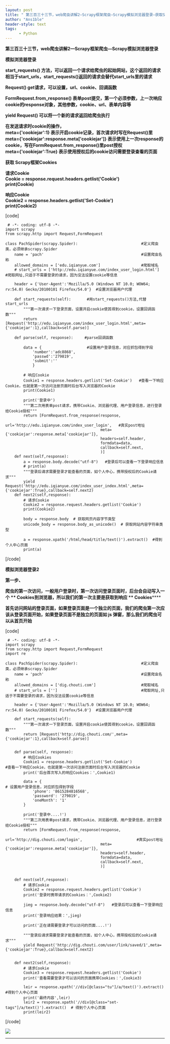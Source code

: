 ```yaml
---
layout: post
title: " 第三百三十三节，web爬虫讲解2—Scrapy框架爬虫—Scrapy模拟浏览器登录—获取Scrapy框架Cookies "
author: "Ans1ble"
header-style: text
tags:
      - Python
---
```


**第三百三十三节，web爬虫讲解2—Scrapy框架爬虫—Scrapy模拟浏览器登录**

****模拟浏览器登录****

**start_requests()
方法，可以返回一个请求给爬虫的起始网站，这个返回的请求相当于start_urls，start_requests()返回的请求会替代start_urls里的请求**

**Request() get请求，可以设置，url、cookie、回调函数**

**FormRequest.from_response()
表单post提交，第一个必须参数，上一次响应cookie的response对象，其他参数，cookie、url、表单内容等**

**yield Request() 可以将一个新的请求返回给爬虫执行**

  
**在发送请求时cookie的操作，**  
 **meta={'cookiejar':1} 表示开启cookie记录，首次请求时写在Request()里**  
 **meta={'cookiejar':response.meta['cookiejar']}
表示使用上一次response的cookie，写在FormRequest.from_response()里post授权**  
 **meta={'cookiejar':True} 表示使用授权后的cookie访问需要登录查看的页面**



**获取 **Scrapy框架Cookies****

**请求Cookie**  
 **Cookie = response.request.headers.getlist('Cookie')**  
 **print(Cookie)**

**响应Cookie**  
 **Cookie2 = response.headers.getlist('Set-Cookie')**  
 **print(Cookie2)**

[code]

     # -*- coding: utf-8 -*-
    import scrapy
    from scrapy.http import Request,FormRequest
    
    class PachSpider(scrapy.Spider):                            #定义爬虫类，必须继承scrapy.Spider
        name = 'pach'                                           #设置爬虫名称
        allowed_domains = ['edu.iqianyue.com']                  #爬取域名
        # start_urls = ['http://edu.iqianyue.com/index_user_login.html']     #爬取网址,只适于不需要登录的请求，因为没法设置cookie等信息
    
        header = {'User-Agent':'Mozilla/5.0 (Windows NT 10.0; WOW64; rv:54.0) Gecko/20100101 Firefox/54.0'}  #设置浏览器用户代理
    
        def start_requests(self):       #用start_requests()方法,代替start_urls
            """第一次请求一下登录页面，设置开启cookie使其得到cookie，设置回调函数"""
            return [Request('http://edu.iqianyue.com/index_user_login.html',meta={'cookiejar':1},callback=self.parse)]
    
        def parse(self, response):     #parse回调函数
    
            data = {                    #设置用户登录信息，对应抓包得到字段
                'number':'adc8868',
                'passwd':'279819',
                'submit':''
                }
    
            # 响应Cookie
            Cookie1 = response.headers.getlist('Set-Cookie')   #查看一下响应Cookie，也就是第一次访问注册页面时后台写入浏览器的Cookie
            print(Cookie1)
    
            print('登录中')
            """第二次用表单post请求，携带Cookie、浏览器代理、用户登录信息，进行登录给Cookie授权"""
            return [FormRequest.from_response(response,
                                              url='http://edu.iqianyue.com/index_user_login',   #真实post地址
                                              meta={'cookiejar':response.meta['cookiejar']},
                                              headers=self.header,
                                              formdata=data,
                                              callback=self.next,
                                              )]
        def next(self,response):
            a = response.body.decode("utf-8")   #登录后可以查看一下登录响应信息
            # print(a)
            """登录后请求需要登录才能查看的页面，如个人中心，携带授权后的Cookie请求"""
            yield Request('http://edu.iqianyue.com/index_user_index.html',meta={'cookiejar':True},callback=self.next2)
        def next2(self,response):
            # 请求Cookie
            Cookie2 = response.request.headers.getlist('Cookie')
            print(Cookie2)
    
            body = response.body  # 获取网页内容字节类型
            unicode_body = response.body_as_unicode()  # 获取网站内容字符串类型
    
            a = response.xpath('/html/head/title/text()').extract()  #得到个人中心页面
            print(a)
[/code]



****模拟浏览器登录2****

****第一步、****

****爬虫的第一次访问，一般用户登录时，第一次访问登录页面时，后台会自动写入一个 ** **Cookies到浏览器，所以我们的第一次主要是获取到响应 **
**Cookies************

****首先访问网站的登录页面，如果登录页面是一个独立的页面，我们的爬虫第一次应该从登录页面开始，如果登录页面不是独立的页面如 js
弹窗，那么我们的爬虫可以从首页开始****

[code]

     # -*- coding: utf-8 -*-
    import scrapy
    from scrapy.http import Request,FormRequest
    import re
    
    class PachSpider(scrapy.Spider):                            #定义爬虫类，必须继承scrapy.Spider
        name = 'pach'                                           #设置爬虫名称
        allowed_domains = ['dig.chouti.com']                    #爬取域名
        # start_urls = ['']                                     #爬取网址,只适于不需要登录的请求，因为没法设置cookie等信息
    
        header = {'User-Agent':'Mozilla/5.0 (Windows NT 10.0; WOW64; rv:54.0) Gecko/20100101 Firefox/54.0'}  #设置浏览器用户代理
    
        def start_requests(self):
            """第一次请求一下登录页面，设置开启cookie使其得到cookie，设置回调函数"""
            return [Request('http://dig.chouti.com/',meta={'cookiejar':1},callback=self.parse)]
    
    
        def parse(self, response):
            # 响应Cookies
            Cookie1 = response.headers.getlist('Set-Cookie')                            #查看一下响应Cookie，也就是第一次访问注册页面时后台写入浏览器的Cookie
            print('后台首次写入的响应Cookies：',Cookie1)
    
            data = {                                                                    # 设置用户登录信息，对应抓包得到字段
                'phone': '8615284816568',
                'password': '279819',
                'oneMonth': '1'
            }
    
            print('登录中....!')
            """第二次用表单post请求，携带Cookie、浏览器代理、用户登录信息，进行登录给Cookie授权"""
            return [FormRequest.from_response(response,
                                              url='http://dig.chouti.com/login',                        #真实post地址
                                              meta={'cookiejar':response.meta['cookiejar']},
                                              headers=self.header,
                                              formdata=data,
                                              callback=self.next,
                                              )]
    
    
        def next(self,response):
            # 请求Cookie
            Cookie2 = response.request.headers.getlist('Cookie')
            print('登录时携带请求的Cookies：',Cookie2)
    
            jieg = response.body.decode("utf-8")   #登录后可以查看一下登录响应信息
            print('登录响应结果：',jieg)
    
            print('正在请需要登录才可以访问的页面....!')
    
            """登录后请求需要登录才能查看的页面，如个人中心，携带授权后的Cookie请求"""
            yield Request('http://dig.chouti.com/user/link/saved/1',meta={'cookiejar':True},callback=self.next2)
    
    
        def next2(self,response):
            # 请求Cookie
            Cookie3 = response.request.headers.getlist('Cookie')
            print('查看需要登录才可以访问的页面携带Cookies：',Cookie3)
    
            leir = response.xpath('//div[@class="tu"]/a/text()').extract()  #得到个人中心页面
            print('最终内容',leir)
            leir2 = response.xpath('//div[@class="set-tags"]/a/text()').extract()  # 得到个人中心页面
            print(leir2)
[/code]

![](https://images2017.cnblogs.com/blog/955761/201707/955761-20170729175842847-712420809.png)







** **

